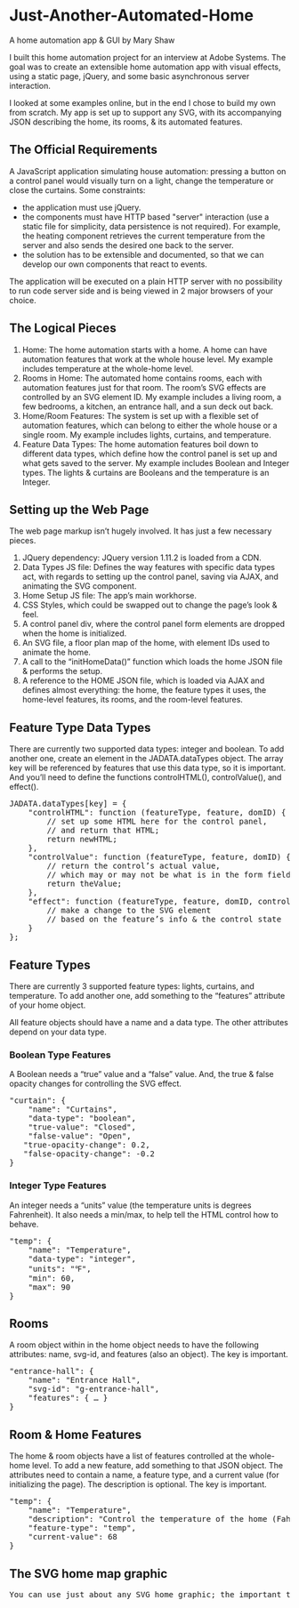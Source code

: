 <h1>Just-Another-Automated-Home</h1>
<p>A home automation app & GUI by Mary Shaw</p>
<p>I built this home automation project for an interview at Adobe Systems.  The goal was to create an extensible home automation app with visual effects, using a static page, jQuery, and some basic asynchronous server interaction.</p>
<p>I looked at some examples online, but in the end I chose to build my own from scratch.  My app is set up to support any SVG, with its accompanying JSON describing the home, its rooms, & its automated features.</p>
<h2>The Official Requirements</h2>
<p>
 A JavaScript application simulating house automation: pressing a button on a control panel would visually turn on a light, change the temperature or close the curtains. Some constraints: 
</p>
<ul>
<li>the application must use jQuery.</li>
<li>the components must have HTTP based "server" interaction (use a static file for simplicity, data persistence is not required). For example, the heating component retrieves the current temperature from the server and also sends the desired one back to the server.</li>
<li>the solution has to be extensible and documented, so that we can develop our own components that react to events.</li>
</ul>
<p>The application will be executed on a plain HTTP server with no possibility to run code server side and is being viewed in 2 major browsers of your choice.</p>
<h2>The Logical Pieces</h2>
<ol>
<li>Home: The home automation starts with a home.  A home can have automation features that work at the whole house level.  My example includes temperature at the whole-home level.</li>
<li>Rooms in Home:  The automated home contains rooms, each with automation features just for that room.  The room’s SVG effects are controlled by an SVG element ID.  My example includes a living room, a few bedrooms, a kitchen, an entrance hall, and a sun deck out back.</li>
<li>Home/Room Features: The system is set up with a flexible set of automation features, which can belong to either the whole house or a single room.  My example includes lights, curtains, and temperature.</li>
<li>Feature Data Types:  The home automation features boil down to different data types, which define how the control panel is set up and what gets saved to the server.  My example includes Boolean and Integer types.  The lights & curtains are Booleans and the temperature is an Integer.</li>
</ol>
<h2>Setting up the Web Page</h2>
<p>
The web page markup isn’t hugely involved.  It has just a few necessary pieces.
</p>
<ol>
<li>JQuery dependency: JQuery version 1.11.2 is loaded from a CDN.</li>
<li>Data Types JS file: Defines the way features with specific data types act, with regards to setting up the control panel, saving via AJAX, and animating the SVG component.</li>
<li>Home Setup JS file: The app’s main workhorse.</li>
<li>CSS Styles, which could be swapped out to change the page’s look & feel.</li>
<li>A control panel div, where the control panel form elements are dropped when the home is initialized.</li>
<li>An SVG file, a floor plan map of the home, with element IDs used to animate the home.</li>
<li>A call to the “initHomeData()” function which loads the home JSON file & performs the setup. </li>
<li>A reference to the HOME JSON file, which is loaded via AJAX and defines almost everything: the home, the feature types it uses, the home-level features, its rooms, and the room-level features.</li>
</ol>
<h2>Feature Type Data Types</h2>
<p>There are currently two supported data types: integer and boolean.  To add another one, create an element in the JADATA.dataTypes object.  The array key will be referenced by features that use this data type, so it is important.  And you’ll need to define the functions controlHTML(), controlValue(), and effect().</p>
<pre>
JADATA.dataTypes[key] = {
	"controlHTML": function (featureType, feature, domID) {
		// set up some HTML here for the control panel,
		// and return that HTML;
		return newHTML;
	},
	"controlValue": function (featureType, feature, domID) {
		// return the control’s actual value,
		// which may or may not be what is in the form field
		return theValue;
	},
	"effect": function (featureType, feature, domID, controlValue, svgElement) {
		// make a change to the SVG element 
		// based on the feature’s info & the control state
	}
};
</pre>
<h2>Feature Types</h2>
<p>There are currently 3 supported feature types: lights, curtains, and temperature.  To add another one, add something to the “features” attribute of your home object.
</p>
<p>
All feature objects should have a name and a data type.  The other attributes depend on your data type.
</p>
<h3>Boolean Type Features</h3>
<p>
A Boolean needs a “true” value and a “false” value.  And, the true & false opacity changes for controlling the SVG effect.
</p>
<pre>
"curtain": {
	"name": "Curtains",
	"data-type": "boolean",
	"true-value": "Closed",
	"false-value": "Open",
   "true-opacity-change": 0.2,
   "false-opacity-change": -0.2
}
</pre>
<h3>Integer Type Features</h3>
<p>
An integer needs a “units” value (the temperature units is degrees Fahrenheit).  It also needs a min/max, to help tell the HTML control how to behave.
</p>
<pre>
"temp": {
	"name": "Temperature",
	"data-type": "integer",
	"units": "&#8457;",
	"min": 60,
	"max": 90
}
</pre>
<h2>Rooms</h2>
<p>A room object within in the home object needs to have the following attributes: name, svg-id, and features (also an object).  The key is important.</p>
<pre>
"entrance-hall": {
	"name": "Entrance Hall",
	"svg-id": "g-entrance-hall",
	"features": { … }
}
</pre>
<h2>Room & Home Features</h2>
<p>
The home & room objects have a list of features controlled at the whole-home level.  To add a new feature, add something to that JSON object.  The attributes need to contain a name, a feature type, and a current value (for initializing the page).  The description is optional. The key is important.
</p>
<pre>
"temp": {
	"name": "Temperature",
	"description": "Control the temperature of the home (Fahrenheit)",
	"feature-type": "temp",
	"current-value": 68
}
</pre>
<h2>The SVG home map graphic</h2>
<pre>
You can use just about any SVG home graphic; the important thing to remember is that each room needs its own ID for animation, and each room ID needs to be labeled in the HOME JSON file.
</pre>


